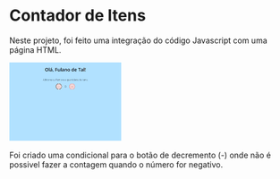 # Contador de Itens

Neste projeto, foi feito uma integração do código Javascript com uma página HTML.

<img src="/assets/img/ex.png" alt="exemplo" width="200"/>

Foi criado uma condicional para o botão de decremento (-) onde não é possivel fazer a contagem quando o número for negativo.
